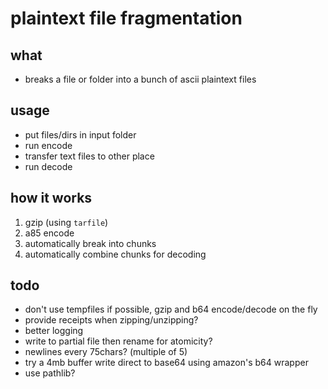 #   plaintext file fragmentation

##  what
-   breaks a file or folder into a bunch of ascii plaintext files

##  usage
-   put files/dirs in input folder
-   run encode
-   transfer text files to other place
-   run decode

##  how it works
1.  gzip (using `tarfile`)
2.  a85 encode
3.  automatically break into chunks
4.  automatically combine chunks for decoding

##  todo
-   don't use tempfiles if possible, gzip and b64 encode/decode on the fly
-   provide receipts when zipping/unzipping?
-   better logging
-   write to partial file then rename for atomicity?
-   newlines every 75chars? (multiple of 5)
-   try a 4mb buffer write direct to base64 using amazon's b64 wrapper
-   use pathlib?
